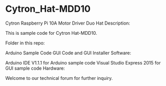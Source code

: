 # Cytron_Hat-MDD10
Cytron Raspberry Pi 10A Motor Driver Duo Hat
Description:

This is sample code for Cytron Hat-MDD10. 


Folder in this repo:

Arduino Sample Code
GUI Code and GUI Installer
Software:

Arduino IDE V1.1.1 for Arduino sample code
Visual Studio Express 2015 for GUI sample code
Hardware:

Welcome to our technical forum for further inquiry.
